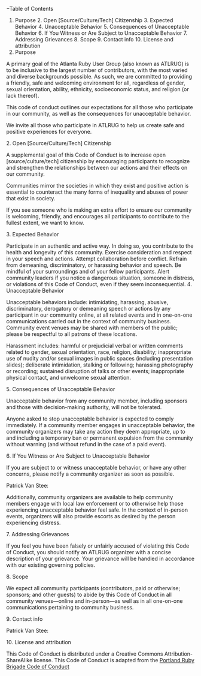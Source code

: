 −Table of Contents
1. Purpose
2.‎ ‏Open [Source/Culture/Tech] Citizenship
3.‎ ‏Expected Behavior
4.‎ ‏Unacceptable Behavior
5.‎ ‏Consequences of Unacceptable Behavior
6.‎ ‏If You Witness or Are Subject to Unacceptable Behavior
7.‎ ‏Addressing Grievances
8.‎ ‏Scope
9.‎ ‏Contact info
10.‎ ‏License and attribution
1. Purpose

A primary goal of the Atlanta Ruby User Group (also known as ATLRUG) is to be inclusive to the largest number of contributors, with the most varied and diverse backgrounds possible. As such, we are committed to providing a friendly, safe and welcoming environment for all, regardless of gender, sexual orientation, ability, ethnicity, socioeconomic status, and religion (or lack thereof).

This code of conduct outlines our expectations for all those who participate in our community, as well as the consequences for unacceptable behavior.

We invite all those who participate in ATLRUG to help us create safe and positive experiences for everyone.

2.‎ ‏Open [Source/Culture/Tech] Citizenship

A supplemental goal of this Code of Conduct is to increase open [source/culture/tech] citizenship by encouraging participants to recognize and strengthen the relationships between our actions and their effects on our community.

Communities mirror the societies in which they exist and positive action is essential to counteract the many forms of inequality and abuses of power that exist in society.

If you see someone who is making an extra effort to ensure our community is welcoming, friendly, and encourages all participants to contribute to the fullest extent, we want to know.

3.‎ ‏Expected Behavior

Participate in an authentic and active way. In doing so, you contribute to the health and longevity of this community.
Exercise consideration and respect in your speech and actions.
Attempt collaboration before conflict.
Refrain from demeaning, discriminatory, or harassing behavior and speech.
Be mindful of your surroundings and of your fellow participants. Alert community leaders if you notice a dangerous situation, someone in distress, or violations of this Code of Conduct, even if they seem inconsequential.
4.‎ ‏Unacceptable Behavior

Unacceptable behaviors include: intimidating, harassing, abusive, discriminatory, derogatory or demeaning speech or actions by any participant in our community online, at all related events and in one-on-one communications carried out in the context of community business. Community event venues may be shared with members of the public; please be respectful to all patrons of these locations.

Harassment includes: harmful or prejudicial verbal or written comments related to gender, sexual orientation, race, religion, disability; inappropriate use of nudity and/or sexual images in public spaces (including presentation slides); deliberate intimidation, stalking or following; harassing photography or recording; sustained disruption of talks or other events; inappropriate physical contact, and unwelcome sexual attention.

5.‎ ‏Consequences of Unacceptable Behavior

Unacceptable behavior from any community member, including sponsors and those with decision-making authority, will not be tolerated.

Anyone asked to stop unacceptable behavior is expected to comply immediately. If a community member engages in unacceptable behavior, the community organizers may take any action they deem appropriate, up to and including a temporary ban or permanent expulsion from the community without warning (and without refund in the case of a paid event).

6.‎ ‏If You Witness or Are Subject to Unacceptable Behavior

If you are subject to or witness unacceptable behavior, or have any other concerns, please notify a community organizer as soon as possible.

Patrick Van Stee:

Additionally, community organizers are available to help community members engage with local law enforcement or to otherwise help those experiencing unacceptable behavior feel safe. In the context of in-person events, organizers will also provide escorts as desired by the person experiencing distress.

7.‎ ‏Addressing Grievances

If you feel you have been falsely or unfairly accused of violating this Code of Conduct, you should notify an ATLRUG organizer with a concise description of your grievance. Your grievance will be handled in accordance with our existing governing policies.

8.‎ ‏Scope

We expect all community participants (contributors, paid or otherwise; sponsors; and other guests) to abide by this Code of Conduct in all community venues—online and in-person—as well as in all one-on-one communications pertaining to community business.

9.‎ ‏Contact info

Patrick Van Stee:

10.‎ ‏License and attribution

This Code of Conduct is distributed under a Creative Commons Attribution-ShareAlike license. This Code of Conduct is adapted from the [Portland Ruby Brigade Code of Conduct](http://pdxruby.org/codeofconduct)